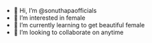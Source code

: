 - 👋 Hi, I’m @sonuthapaofficials
- 👀 I’m interested in female
- 🌱 I’m currently learning to get beautiful female
- 💞️ I’m looking to collaborate on anytime


<!---
sonuthapaofficials/sonuthapaofficials is a ✨ special ✨ repository because its `README.md` (this file) appears on your GitHub profile.
You can click the Preview link to take a look at your changes.
--->
